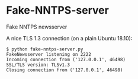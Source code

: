 # Fake-NNTPS-server
Fake NNTPS newsserver


A nice TLS 1.3 connection (on a plain Ubuntu 18.10):
```
$ python fake-nntps-server.py 
FakeNewsserver listening on 2222
Incoming connection from ('127.0.0.1', 46498)
SSL/TLS version: TLSv1.3
Closing connection from ('127.0.0.1', 46498)
```
